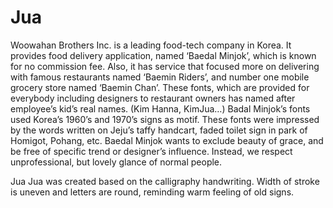 # Jua
Woowahan Brothers Inc. is a leading food-tech company in Korea. It provides food delivery application, named ‘Baedal Minjok’, which is known for no commission fee. Also, it has service that focused more on delivering with famous restaurants named ‘Baemin Riders’, and number one mobile grocery store named ‘Baemin Chan’. 
 These fonts, which are provided for everybody including designers to restaurant owners has named after employee’s kid’s real names. (Kim Hanna, KimJua…)
 Badal Minjok’s fonts used Korea’s 1960’s and 1970’s signs as motif. These fonts were impressed by the words written on Jeju’s taffy handcart, faded toilet sign in park of Homigot, Pohang, etc.
 Baedal Minjok wants to exclude beauty of grace, and be free of specific trend or designer’s influence. Instead, we respect unprofessional, but lovely glance of normal people. 

Jua
Jua was created based on the calligraphy handwriting. Width of stroke is uneven and letters are round, reminding warm feeling of old signs.  
